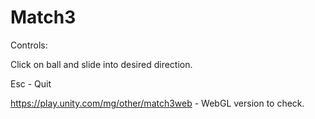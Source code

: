 # Match3

Controls: 

Click on ball and slide into desired direction.

Esc - Quit

https://play.unity.com/mg/other/match3web - WebGL version to check.
